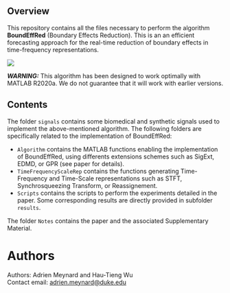 ## Overview
This repository contains all the files necessary to perform the algorithm **BoundEffRed** (Boundary Effects Reduction). This is an an efficient forecasting approach for the real-time reduction of boundary effects in time-frequency representations.

![](Results/RTexample.gif)

***WARNING:*** This algorithm has been designed to work optimally with MATLAB R2020a. We do not guarantee that it will work with earlier versions.

## Contents

The folder `signals` contains some biomedical and synthetic signals used to implement the above-mentioned algorithm. The following folders are specifically related to the implementation of BoundEffRed:

* `Algorithm` contains the MATLAB functions enabling the implementation of BoundEffRed, using differents extensions schemes such as SigExt, EDMD, or GPR (see paper for details).
* `TimeFrequencyScaleRep` contains the functions generating Time-Frequency and Time-Scale representations such as STFT, Synchrosqueezing Transform, or Reassignement.
* `Scripts` contains the scripts to perform the experiments detailed in the paper. Some corresponding results are directly provided in subfolder `results`.

The folder `Notes` contains the paper and the associated Supplementary Material.

# Authors

Authors: Adrien Meynard and Hau-Tieng Wu  
Contact email: adrien.meynard@duke.edu

